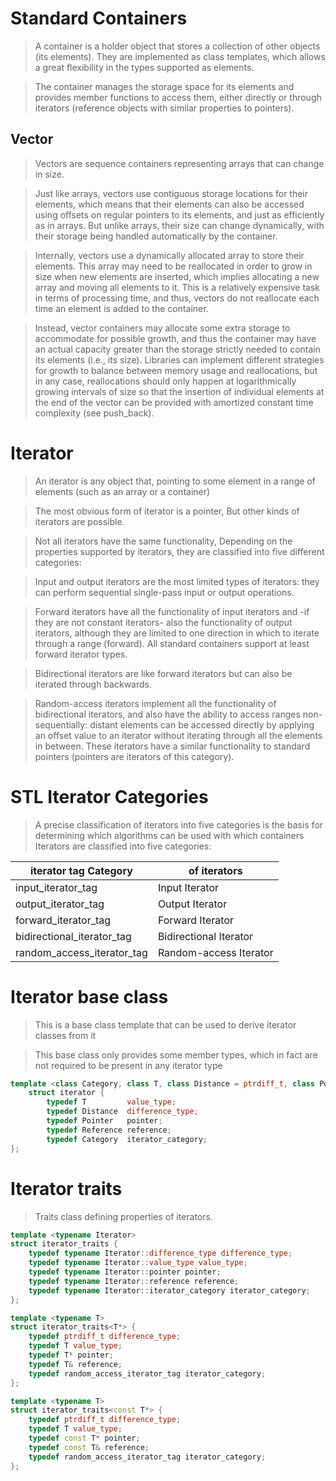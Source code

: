# Standard Containers
> A container is a holder object that stores a collection of other objects (its elements). They are implemented as class templates, which allows a great flexibility in the types supported as elements.

> The container manages the storage space for its elements and provides member functions to access them, either directly or through iterators (reference objects with similar properties to pointers).

## Vector
> Vectors are sequence containers representing arrays that can change in size.

> Just like arrays, vectors use contiguous storage locations for their elements, which means that their elements can also be accessed using offsets on regular pointers to its elements, and just as efficiently as in arrays. But unlike arrays, their size can change dynamically, with their storage being handled automatically by the container.

> Internally, vectors use a dynamically allocated array to store their elements. This array may need to be reallocated in order to grow in size when new elements are inserted, which implies allocating a new array and moving all elements to it. This is a relatively expensive task in terms of processing time, and thus, vectors do not reallocate each time an element is added to the container.

> Instead, vector containers may allocate some extra storage to accommodate for possible growth, and thus the container may have an actual capacity greater than the storage strictly needed to contain its elements (i.e., its size). Libraries can implement different strategies for growth to balance between memory usage and reallocations, but in any case, reallocations should only happen at logarithmically growing intervals of size so that the insertion of individual elements at the end of the vector can be provided with amortized constant time complexity (see push_back).

# Iterator

> An iterator is any object that, pointing to some element in a range of elements (such as an array or a container)

> The most obvious form of iterator is a pointer, But other kinds of iterators are possible.

> Not all iterators have the same functionality, Depending on the properties supported by iterators, they are classified into five different categories:

> Input and output iterators are the most limited types of iterators: they can perform sequential single-pass input or output operations.

> Forward iterators have all the functionality of input iterators and -if they are not constant iterators- also the functionality of output iterators, although they are limited to one direction in which to iterate through a range (forward). All standard containers support at least forward iterator types.

> Bidirectional iterators are like forward iterators but can also be iterated through backwards.

> Random-access iterators implement all the functionality of bidirectional iterators, and also have the ability to access ranges non-sequentially: distant elements can be accessed directly by applying an offset value to an iterator without iterating through all the elements in between. These iterators have a similar functionality to standard pointers (pointers are iterators of this category).

# STL Iterator Categories

> A precise classification of iterators into five categories is the basis for determining which algorithms can be used with which containers  
> Iterators are classified into five categories:

|iterator tag	Category | of iterators |
|--|--|
|input_iterator_tag |	Input Iterator |
|output_iterator_tag |	Output Iterator |
|forward_iterator_tag |	Forward Iterator |
|bidirectional_iterator_tag |	Bidirectional Iterator |
|random_access_iterator_tag |	Random-access Iterator |

# Iterator base class  

> This is a base class template that can be used to derive iterator classes from it

> This base class only provides some member types, which in fact are not required to be present in any iterator type

```c++
template <class Category, class T, class Distance = ptrdiff_t, class Pointer = T*, class Reference = T&>
	struct iterator {
		typedef T         value_type;
		typedef Distance  difference_type;
		typedef Pointer   pointer;
		typedef Reference reference;
		typedef Category  iterator_category;
};
```
# Iterator traits

> Traits class defining properties of iterators.

```c++
template <typename Iterator>
struct iterator_traits {
	typedef typename Iterator::difference_type difference_type;
	typedef typename Iterator::value_type value_type;
	typedef typename Iterator::pointer pointer;
	typedef typename Iterator::reference reference;
	typedef typename Iterator::iterator_category iterator_category;
};

template <typename T>
struct iterator_traits<T*> {
	typedef ptrdiff_t difference_type;
	typedef T value_type;
	typedef T* pointer;
	typedef T& reference;
	typedef random_access_iterator_tag iterator_category;
};

template <typename T>
struct iterator_traits<const T*> {
	typedef ptrdiff_t difference_type;
	typedef T value_type;
	typedef const T* pointer;
	typedef const T& reference;
	typedef random_access_iterator_tag iterator_category;
};
```
